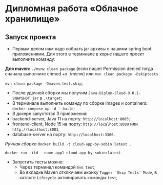 # Дипломная работа «Облачное хранилище»

## Запуск проекта

- Первым делом нам надо собрать jar архивы с нашими spring boot приложениями. Для этого в терминале в корне нашего
  проект выполните команду:

**Для maven:** ```./mvnw clean package``` (если пишет Permission denied тогда сначала выполните chmod +x ./mvnw) или
```mvn clean package -Dskiptests```

```mvn clean package -Dmaven.test.skip```;

- После удачной сборки мы получим `Java-Diplom-Cloud-0.0.1-SNAPSHOT.jar` в `.\target`;
- В терминале выполнить команду по сборке images и containers: ```docker-compose up -d --build```;
- В докере запустятся 3 приложения:
- backend-server, Java 11 на порту: ```http://localhost:8085```;
- frontend-client, Node 15 на порту: ```http://localhost:8080``` или ```http://localhost:8081```;
- database-server на порту: ```http://localhost:3306```.

*Ручная сборка*
```docker build -t cloud-app-by-sobin:latest .```

```docker run -itd --name app1 cloud-app-by-sobin:latest```

- Запустить тесты можно:
  - Через терминал командой `mvn test`;
  - Во вкладке Maven отключаем иконку `Togger 'Skip Tests' Mode`, в катлоге `Lifecycle` активировать команды `test`;
 